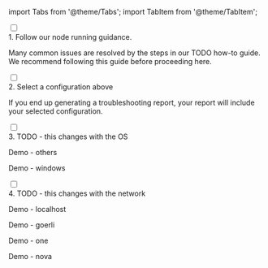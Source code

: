 import Tabs from '@theme/Tabs';
import TabItem from '@theme/TabItem';

<div className='hide-tabs'>
    <div className='checklist'>
        <div className='task'>
            <div className='input-container'><input id="tc-1" type='checkbox'/><span className='done'></span></div>
            <div className='guidance-container'>
                <label htmlFor="tc-1">1. Follow our node running guidance.</label>
                <p>Many common issues are resolved by the steps in our <a target="_blank">TODO</a> how-to guide. We recommend following this guide before proceeding here.</p>
            </div>
        </div>
        <div className='task'>
            <div className='input-container'><input id="tc-2" type='checkbox'/><span className='done'></span></div>
            <div className='guidance-container'>
                <label htmlFor="tc-2">2. Select a configuration above</label>
                <p>If you end up generating a troubleshooting report, your report will include your selected configuration.</p>
            </div>
        </div>
        <div className='task'>
            <div className='input-container'><input id="st-1" type='checkbox'/><span className='done'></span></div>
            <div className='guidance-container'>
                <label htmlFor="st-1">3. TODO - this changes with the OS</label>
                <Tabs className="tabgroup-with-label" groupId="os" defaultValue="others" values={[
                    {label: 'Operating system:', value: 'label'},
                    {label: 'Linux, MacOS, Arm64', value: 'others'},
                    {label: 'Windows', value: 'win'}
                    ]}>
                    <TabItem className="unclickable-element" value="label"></TabItem>
                    <TabItem value="others"><p>Demo -  others</p></TabItem>
                    <TabItem value="win"><p>Demo -  windows</p></TabItem>
                </Tabs>
            </div>
        </div>
        <div className='task'>
            <div className='input-container'><input id="st-2" type='checkbox'/><span className='done'></span></div>
            <div className='guidance-container'>
                <label htmlFor="st-2">4. TODO - this changes with the network</label>
                <Tabs className="tabgroup-with-label network-tabgroup" groupId="network" defaultvalue="arb-one" values={[   {label: 'Network:', value: 'label'},
                            {label: 'Localhost', value: 'localhost'},
                            {label: 'Arbitrum Goerli', value: 'arb-goerli'},
                            {label: 'Arbitrum One', value: 'arb-one'},
                            {label: 'Arbitrum Nova', value: 'arb-nova'}
                        ]}>
                    <TabItem className="unclickable-element" value="label"></TabItem>
                    <TabItem value="localhost"><p>Demo -  localhost</p></TabItem>
                    <TabItem value="arb-goerli"><p>Demo -  goerli</p></TabItem>
                    <TabItem value="arb-one"><p>Demo -  one</p></TabItem>
                    <TabItem value="arb-nova"><p>Demo -  nova</p></TabItem>
                </Tabs>
            </div>
        </div>
    </div>
</div>